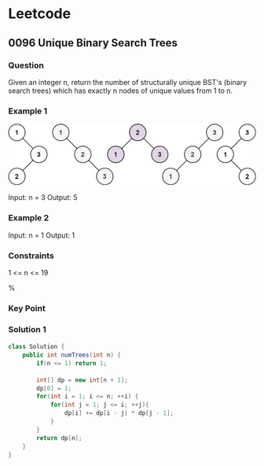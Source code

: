 # Leetcode

## 0096 Unique Binary Search Trees

### Question

Given an integer n, return the number of structurally unique BST's (binary search trees) which has exactly n nodes of unique values from 1 to n.

### Example 1

![picture 1](../images/930485f5cf58c7c513d6636e2375c6a06694a8e8397258d0d72089d310657635.png)  

Input: n = 3
Output: 5

### Example 2

Input: n = 1
Output: 1

### Constraints

1 <= n <= 19

%

### Key Point

### Solution 1

```java
class Solution {
    public int numTrees(int n) {
        if(n <= 1) return 1;

        int[] dp = new int[n + 1];
        dp[0] = 1;
        for(int i = 1; i <= n; ++i) {
            for(int j = 1; j <= i; ++j){
                dp[i] += dp[i - j] * dp[j - 1];
            }
        }
        return dp[n];
    }
}
```
